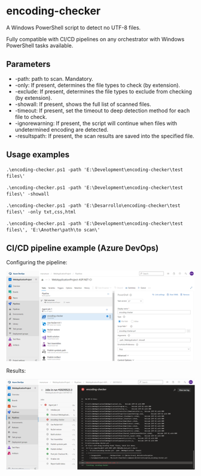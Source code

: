# encoding-checker
A Windows PowerShell script to detect no UTF-8 files.

Fully compatible with CI/CD pipelines on any orchestrator with Windows PowerShell tasks available.


## Parameters

* -path: path to scan. Mandatory.
* -only: If present, determines the file types to check (by extension).
* -exclude: If present, determines the file types to exclude from checking (by extension).
* -showall: If present, shows the full list of scanned files.
* -timeout: If present, set the timeout to deep detection method for each file to check.
* -ignorewarning: If present, the script will continue when files with undetermined encoding are detected.
* -resultspath: If present, the scan results are saved into the specified file.

## Usage examples

`.\encoding-checker.ps1 -path 'E:\Development\encoding-checker\test files\'`

`.\encoding-checker.ps1 -path 'E:\Development\encoding-checker\test files\' -showall`

`.\encoding-checker.ps1 -path 'E:\Desarrollo\encoding-checker\test files\' -only txt,css,html`

`.\encoding-checker.ps1 -path 'E:\Development\encoding-checker\test files\', 'E:\Another\path\to scan\'`

## CI/CD pipeline example (Azure DevOps)

Configuring the pipeline:

![Script configuration in Azure DevOps pipeline](/img/Pipeline%20config.PNG)

Results:

![Script results in Azure DevOps pipeline](/img/Pipeline%20results.PNG)
